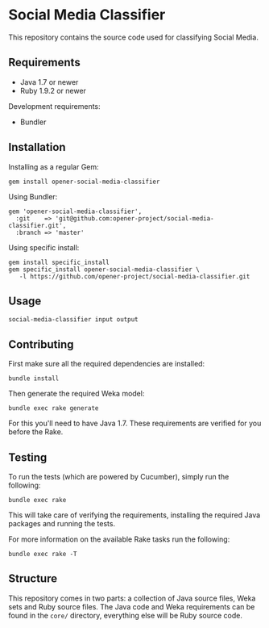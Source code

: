 # Social Media Classifier

This repository contains the source code used for classifying Social Media.

## Requirements

* Java 1.7 or newer
* Ruby 1.9.2 or newer

Development requirements:

* Bundler

## Installation

Installing as a regular Gem:

    gem install opener-social-media-classifier

Using Bundler:

    gem 'opener-social-media-classifier',
      :git    => 'git@github.com:opener-project/social-media-classifier.git',
      :branch => 'master'

Using specific install:

    gem install specific_install
    gem specific_install opener-social-media-classifier \
       -l https://github.com/opener-project/social-media-classifier.git

## Usage

    social-media-classifier input output

## Contributing

First make sure all the required dependencies are installed:

    bundle install

Then generate the required Weka model:

    bundle exec rake generate

For this you'll need to have Java 1.7. These requirements
are verified for you before the Rake.

## Testing

To run the tests (which are powered by Cucumber), simply run the following:

    bundle exec rake

This will take care of verifying the requirements, installing the required Java
packages and running the tests.

For more information on the available Rake tasks run the following:

    bundle exec rake -T

## Structure

This repository comes in two parts: a collection of Java source files, Weka sets and Ruby
source files. The Java code and Weka requirements can be found in the `core/` directory, everything
else will be Ruby source code.
